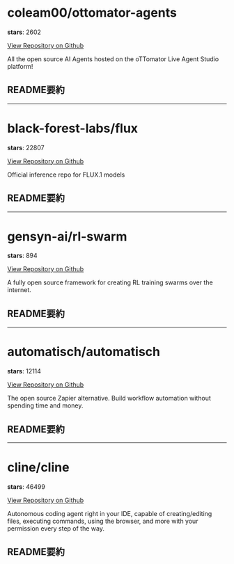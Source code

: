 
# coleam00/ottomator-agents

**stars**: 2602

[View Repository on Github](https://github.com/coleam00/ottomator-agents)

All the open source AI Agents hosted on the oTTomator Live Agent Studio platform!

## README要約


---

# black-forest-labs/flux

**stars**: 22807

[View Repository on Github](https://github.com/black-forest-labs/flux)

Official inference repo for FLUX.1 models

## README要約


---

# gensyn-ai/rl-swarm

**stars**: 894

[View Repository on Github](https://github.com/gensyn-ai/rl-swarm)

A fully open source framework for creating RL training swarms over the internet.

## README要約


---

# automatisch/automatisch

**stars**: 12114

[View Repository on Github](https://github.com/automatisch/automatisch)

The open source Zapier alternative. Build workflow automation without spending time and money.

## README要約


---

# cline/cline

**stars**: 46499

[View Repository on Github](https://github.com/cline/cline)

Autonomous coding agent right in your IDE, capable of creating/editing files, executing commands, using the browser, and more with your permission every step of the way.

## README要約

